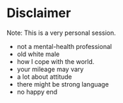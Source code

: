 # Disclaimer
Note: This is a very personal session.
* not a mental-health professional
* old white male
* how I cope with the world. 
* your mileage may vary
* a lot about attitude
* there might be strong language
* no happy end